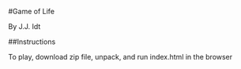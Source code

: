 #Game of Life

By J.J. Idt

##Instructions

To play, download zip file, unpack, and run index.html in the browser
